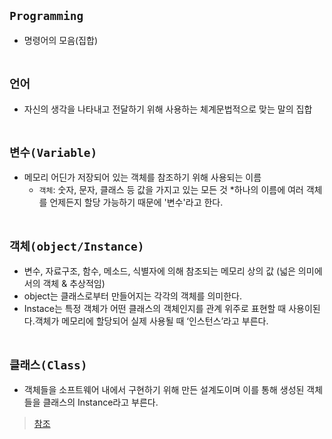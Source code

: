 ## `Programming`
* 명령어의 모음(집합)
<br><br>
## `언어`
* 자신의 생각을 나타내고 전달하기 위해 사용하는 체계문법적으로 맞는 말의 집합
<br><br>
## `변수(Variable)`
* 메모리 어딘가 저장되어 있는 객체를 참조하기 위해 사용되는 이름
    * `객체`: 숫자, 문자, 클래스 등 값을 가지고 있는 모든 것
*하나의 이름에 여러 객체를 언제든지 할당 가능하기 때문에 '변수'라고 한다.<br><br>


## `객체(object/Instance)`
* 변수, 자료구조, 함수, 메소드, 식별자에 의해 참조되는 메모리 상의 값 (넓은 의미에서의 객체 & 추상적임)
* object는 클래스로부터 만들어지는 각각의 객체를 의미한다.
* Instace는 특정 객체가 어떤 클래스의 객체인지를 관계 위주로 표현할 때 사용이된다.객체가 메모리에 할당되어 실제 사용될 때 ‘인스턴스’라고 부른다.
<br><br>
## `클래스(Class)`
* 객체들을 소프트웨어 내에서 구현하기 위해 만든 설계도이며 이를 통해 생성된 객체들을 클래스의 Instance라고 부른다. 

>[참조](https://cerulean85.tistory.com/149)
